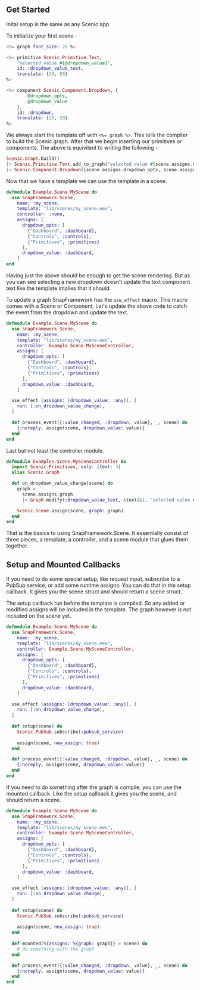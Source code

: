 ## Get Started

Inital setup is the same as any Scenic app.

To initialize your first scene -

  ``` elixir
  <%= graph font_size: 20 %>

  <%= primitive Scenic.Primitive.Text,
      "selected value #{@dropdown_value}",
      id: :dropdown_value_text,
      translate: {20, 80}
  %>

  <%= component Scenic.Component.Dropdown, {
          @dropdown_opts,
          @dropdown_value
      },
      id: :dropdown,
      translate: {20, 20}
  %>
  ```

  We always start the template off with ``` <%= graph %> ```. This tells the compiler to build the Scenic graph.
  After that we begin inserting our primitives or components.
  The above is equivilent to writing the following -

  ``` elixir
  Scenic.Graph.build()
  |> Scenic.Primitive.Text.add_to_graph("selected value #{scene.assigns.dropdown_value}", id: :dropdown_value_text, translate: {20, 80})
  |> Scenic.Component.Dropdown({scene.assigns.dropdown_opts, scene.assigns.dropdown_value}, id: :dropdown, translate: {20, 20})
  ```

  Now that we have a template we can use the template in a scene.

  ``` elixir
  defmodule Example.Scene.MyScene do
    use SnapFramework.Scene,
      name: :my_scene,
      template: "lib/scenes/my_scene.eex",
      controller: :none,
      assigns: [
        dropdown_opts: [
          {"Dashboard", :dashboard},
          {"Controls", :controls},
          {"Primitives", :primitives}
        ],
        dropdown_value: :dashboard,
      ]
  end
  ```

  Having just the above should be enough to get the scene rendering.
  But as you can see selecting a new dropdown doesn't update the text component text like the template implies that it should.

  To update a graph SnapFramework has the ```use_effect``` macro. This macro comes with a Scene or Component.
  Let's update the above code to catch the event from the dropdown and update the text.

  ``` elixir
  defmodule Example.Scene.MyScene do
    use SnapFramework.Scene,
      name: :my_scene,
      template: "lib/scenes/my_scene.eex",
      controller: Example.Scene.MySceneController,
      assigns: [
        dropdown_opts: [
          {"Dashboard", :dashboard},
          {"Controls", :controls},
          {"Primitives", :primitives}
        ],
        dropdown_value: :dashboard,
      ]

    use_effect [assigns: [dropdown_value: :any]], [
      run: [:on_dropdown_value_change],
    ]

    def process_event({:value_changed, :dropdown, value}, _, scene) do
      {:noreply, assign(scene, dropdown_value: value)}
    end
  end
  ```
  
  Last but not least the controller module.
  
  ``` elixir
  defmodule Examples.Scene.MySceneController do
    import Scenic.Primitives, only: [text: 3]
    alias Scenic.Graph

    def on_dropdown_value_change(scene) do
      graph =
        scene.assigns.graph
        |> Graph.modify(:dropdown_value_text, &text(&1, "selected value #{scene.assigns.dropdown_value}", []))

      Scenic.Scene.assign(scene, graph: graph)
    end
  end
  ```
  
  That is the basics to using SnapFramework.Scene. It essentially consist of three pieces, a template, a controller, and a scene module that glues them together.
  
  ## Setup and Mounted Callbacks
  
  If you need to do some special setup, like request input, subscribe to a PubSub service, or add some runtime assigns. You can do that in the setup callback.
  It gives you the scene struct and should return a scene struct.
  
  The setup callback run before the template is compiled. So any added or modified assigns will be included in the template.
  The graph however is not included on the scene yet.
  
  ``` elixir
  defmodule Example.Scene.MyScene do
    use SnapFramework.Scene,
      name: :my_scene,
      template: "lib/scenes/my_scene.eex",
      controller: Example.Scene.MySceneController,
      assigns: [
        dropdown_opts: [
          {"Dashboard", :dashboard},
          {"Controls", :controls},
          {"Primitives", :primitives}
        ],
        dropdown_value: :dashboard,
      ]

    use_effect [assigns: [dropdown_value: :any]], [
      run: [:on_dropdown_value_change],
    ]
    
    def setup(scene) do
      Scenic.PubSub.subscribe(:pubsub_service)
      
      assign(scene, new_assign: true)
    end

    def process_event({:value_changed, :dropdown, value}, _, scene) do
      {:noreply, assign(scene, dropdown_value: value)}
    end
  end
  ```
  
  If you need to do something after the graph is compile, you can use the mounted callback.
  Like the setup callback it gives you the scene, and should return a scene.
  
  ``` elixir
  defmodule Example.Scene.MyScene do
    use SnapFramework.Scene,
      name: :my_scene,
      template: "lib/scenes/my_scene.eex",
      controller: Example.Scene.MySceneController,
      assigns: [
        dropdown_opts: [
          {"Dashboard", :dashboard},
          {"Controls", :controls},
          {"Primitives", :primitives}
        ],
        dropdown_value: :dashboard,
      ]

    use_effect [assigns: [dropdown_value: :any]], [
      run: [:on_dropdown_value_change],
    ]
    
    def setup(scene) do
      Scenic.PubSub.subscribe(:pubsub_service)
      
      assign(scene, new_assign: true)
    end
    
    def mounted(%{assigns: %{graph: graph}} = scene) do
      # do something with the graph
    end

    def process_event({:value_changed, :dropdown, value}, _, scene) do
      {:noreply, assign(scene, dropdown_value: value)}
    end
  end
  ```